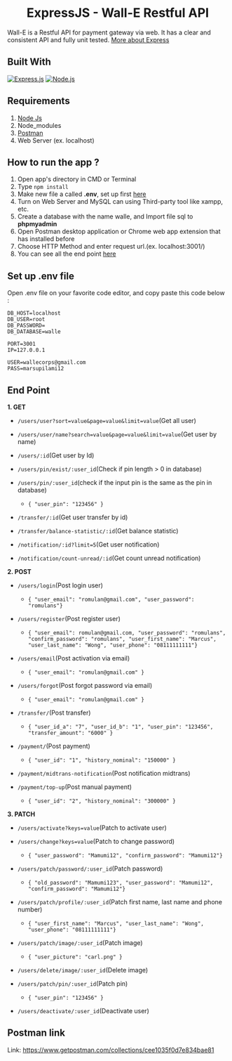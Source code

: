 <h1 align="center">ExpressJS - Wall-E Restful API</h1>

Wall-E is a Restful API for payment gateway via web. It has a clear and consistent API and fully unit tested. [More about Express](https://en.wikipedia.org/wiki/Express.js)

## Built With

[![Express.js](https://img.shields.io/badge/Express.js-4.17.1-orange.svg?style=rounded-square)](https://expressjs.com/en/starter/installing.html)
[![Node.js](https://img.shields.io/badge/Node.js-v.12.18.2-green.svg?style=rounded-square)](https://nodejs.org/)

## Requirements

1. <a href="https://nodejs.org/en/download/">Node Js</a>
2. Node_modules
3. <a href="https://www.getpostman.com/">Postman</a>
4. Web Server (ex. localhost)

## How to run the app ?

1. Open app's directory in CMD or Terminal
2. Type `npm install`
3. Make new file a called **.env**, set up first [here](#set-up-env-file)
4. Turn on Web Server and MySQL can using Third-party tool like xampp, etc.
5. Create a database with the name walle, and Import file sql to **phpmyadmin**
6. Open Postman desktop application or Chrome web app extension that has installed before
7. Choose HTTP Method and enter request url.(ex. localhost:3001/)
8. You can see all the end point [here](#end-point)

## Set up .env file

Open .env file on your favorite code editor, and copy paste this code below :

```
DB_HOST=localhost
DB_USER=root
DB_PASSWORD=
DB_DATABASE=walle

PORT=3001
IP=127.0.0.1

USER=wallecorps@gmail.com
PASS=marsupilami12
```

## End Point

**1. GET**

- `/users/user?sort=value&page=value&limit=value`(Get all user)
- `/users/user/name?search=value&page=value&limit=value`(Get user by name)
- `/users/:id`(Get user by Id)
- `/users/pin/exist/:user_id`(Check if pin length > 0 in database)
- `/users/pin/:user_id`(check if the input pin is the same as the pin in database)

    - `{ "user_pin": "123456" }`

- `/transfer/:id`(Get user transfer by id)
- `/transfer/balance-statistic/:id`(Get balance statistic)
- `/notification/:id?limit=5`(Get user notification)
- `/notification/count-unread/:id`(Get count unread notification)

**2. POST**

- `/users/login`(Post login user)

    - `{ "user_email": "romulan@gmail.com", "user_password": "romulans"}`

- `/users/register`(Post register user)

    - `{ "user_email": romulan@gmail.com, "user_password": "romulans", "confirm_password": "romulans", "user_first_name": "Marcus", "user_last_name": "Wong", "user_phone": "08111111111"}`

- `/users/email`(Post activation via email)

    - `{ "user_email": "romulan@gmail.com" }`

- `/users/forgot`(Post forgot password via email)

    - `{ "user_email": "romulan@gmail.com" }`

- `/transfer/`(Post transfer)

    - `{ "user_id_a": "7", "user_id_b": "1", "user_pin": "123456", "transfer_amount": "6000" }`

- `/payment/`(Post payment)

    - `{ "user_id": "1", "history_nominal": "150000" }`

- `/payment/midtrans-notification`(Post notification midtrans)

- `/payment/top-up`(Post manual payment)

    - `{ "user_id": "2", "history_nominal": "300000" }`

**3. PATCH**

- `/users/activate?keys=value`(Patch to activate user)
- `/users/change?keys=value`(Patch to change password)

    - `{ "user_password": "Mamumi12", "confirm_password": "Mamumi12"}`

- `/users/patch/password/:user_id`(Patch password)

    - `{ "old_password": "Mamumi123", "user_password": "Mamumi12", "confirm_password": "Mamumi12"}`

- `/users/patch/profile/:user_id`(Patch first name, last name and phone number)

    - `{ "user_first_name": "Marcus", "user_last_name": "Wong", "user_phone": "08111111111"}`

- `/users/patch/image/:user_id`(Patch image)

    - `{ "user_picture": "carl.png" }`

- `/users/delete/image/:user_id`(Delete image)

- `/users/patch/pin/:user_id`(Patch pin)

    - `{ "user_pin": "123456" }`

- `/users/deactivate/:user_id`(Deactivate user)

## Postman link

Link: https://www.getpostman.com/collections/cee1035f0d7e834bae81

